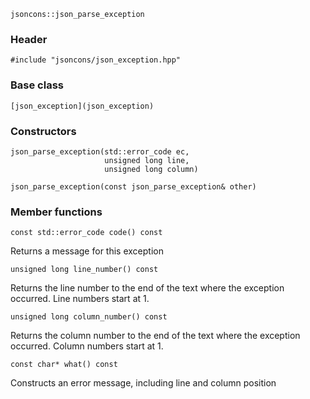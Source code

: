     jsoncons::json_parse_exception

### Header

    #include "jsoncons/json_exception.hpp"

### Base class

    [json_exception](json_exception)

### Constructors

    json_parse_exception(std::error_code ec,
                         unsigned long line,
                         unsigned long column)

    json_parse_exception(const json_parse_exception& other)

### Member functions

    const std::error_code code() const
Returns a message for this exception

    unsigned long line_number() const
Returns the line number to the end of the text where the exception occurred.
Line numbers start at 1.

    unsigned long column_number() const
Returns the column number to the end of the text where the exception occurred.
Column numbers start at 1.

    const char* what() const
Constructs an error message, including line and column position

